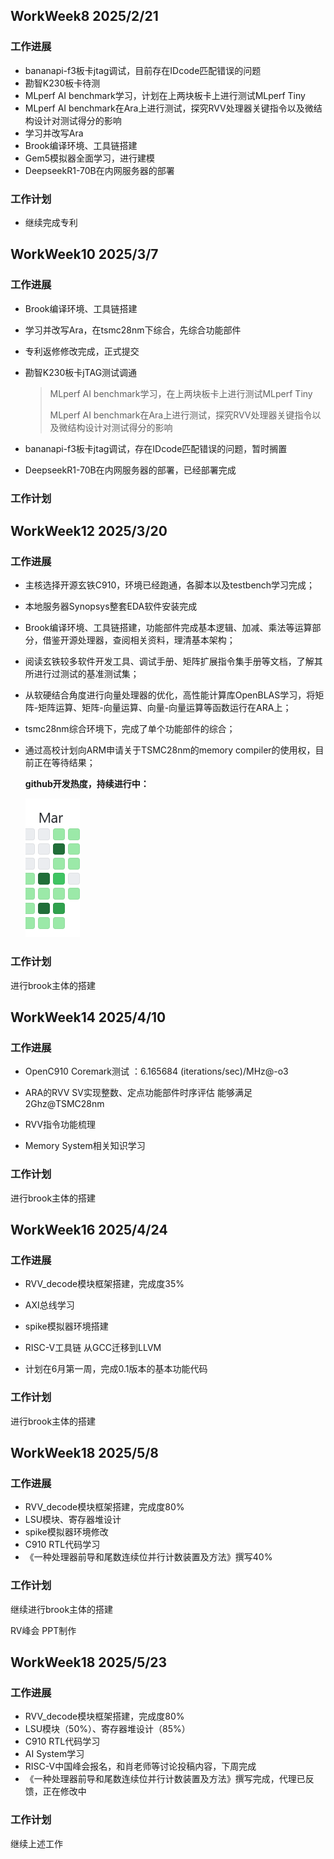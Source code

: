 ## WorkWeek8 2025/2/21

### 工作进展

- bananapi-f3板卡jtag调试，目前存在IDcode匹配错误的问题
- 勘智K230板卡待测
- MLperf AI benchmark学习，计划在上两块板卡上进行测试MLperf Tiny 
- MLperf AI benchmark在Ara上进行测试，探究RVV处理器关键指令以及微结构设计对测试得分的影响
- 学习并改写Ara
- Brook编译环境、工具链搭建
- Gem5模拟器全面学习，进行建模
- DeepseekR1-70B在内网服务器的部署

### 工作计划

- 继续完成专利



## WorkWeek10 2025/3/7

### 工作进展

- Brook编译环境、工具链搭建
- 学习并改写Ara，在tsmc28nm下综合，先综合功能部件
- 专利返修修改完成，正式提交

- 勘智K230板卡jTAG测试调通

  > MLperf AI benchmark学习，在上两块板卡上进行测试MLperf Tiny 
  >
  > MLperf AI benchmark在Ara上进行测试，探究RVV处理器关键指令以及微结构设计对测试得分的影响

- bananapi-f3板卡jtag调试，存在IDcode匹配错误的问题，暂时搁置

- DeepseekR1-70B在内网服务器的部署，已经部署完成

### 工作计划





## WorkWeek12 2025/3/20

### 工作进展

- 主核选择开源玄铁C910，环境已经跑通，各脚本以及testbench学习完成；

- 本地服务器Synopsys整套EDA软件安装完成

- Brook编译环境、工具链搭建，功能部件完成基本逻辑、加减、乘法等运算部分，借鉴开源处理器，查阅相关资料，理清基本架构；

- 阅读玄铁较多软件开发工具、调试手册、矩阵扩展指令集手册等文档，了解其所进行过测试的基准测试集；

- 从软硬结合角度进行向量处理器的优化，高性能计算库OpenBLAS学习，将矩阵-矩阵运算、矩阵-向量运算、向量-向量运算等函数运行在ARA上；

- tsmc28nm综合环境下，完成了单个功能部件的综合；

- 通过高校计划向ARM申请关于TSMC28nm的memory compiler的使用权，目前正在等待结果；

  

  **github开发热度，持续进行中：**

  ![image-20250320233234613](images/image-20250320233234613.png)

### 工作计划

进行brook主体的搭建



## WorkWeek14 2025/4/10

### 工作进展

- OpenC910 Coremark测试 ：6.165684 (iterations/sec)/MHz@-o3

- ARA的RVV SV实现整数、定点功能部件时序评估 能够满足2Ghz@TSMC28nm

- RVV指令功能梳理

- Memory System相关知识学习

### 工作计划

进行brook主体的搭建

















































## WorkWeek16 2025/4/24

### 工作进展

- RVV_decode模块框架搭建，完成度35%

- AXI总线学习

- spike模拟器环境搭建

- RISC-V工具链 从GCC迁移到LLVM

- 计划在6月第一周，完成0.1版本的基本功能代码


### 工作计划

进行brook主体的搭建



























## WorkWeek18 2025/5/8

### 工作进展

- RVV_decode模块框架搭建，完成度80%
- LSU模块、寄存器堆设计
- spike模拟器环境修改
- C910 RTL代码学习
- 《一种处理器前导和尾数连续位并行计数装置及方法》撰写40%

### 工作计划

继续进行brook主体的搭建

RV峰会 PPT制作





















## WorkWeek18 2025/5/23

### 工作进展

- RVV_decode模块框架搭建，完成度80%
- LSU模块（50%）、寄存器堆设计（85%）
- C910 RTL代码学习
- AI System学习
- RISC-V中国峰会报名，和肖老师等讨论投稿内容，下周完成
- 《一种处理器前导和尾数连续位并行计数装置及方法》撰写完成，代理已反馈，正在修改中

### 工作计划

继续上述工作

